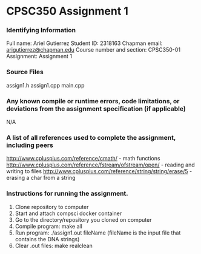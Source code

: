 # CPSC350 Assignment 1


### Identifying Information
Full name: Ariel Gutierrez
Student ID: 2318163
Chapman email: arigutierrez@chapman.edu
Course number and section: CPSC350-01
Assignment: Assignment 1

### Source Files
assign1.h
assign1.cpp
main.cpp

### Any known compile or runtime errors, code limitations, or deviations from the assignment specification (if applicable)
N/A

### A list of all references used to complete the assignment, including peers
http://www.cplusplus.com/reference/cmath/ - math functions
http://www.cplusplus.com/reference/fstream/ofstream/open/ - reading and writing to files
http://www.cplusplus.com/reference/string/string/erase/5 - erasing a char from a string

### Instructions for running the assignment.
1. Clone repository to computer
2. Start and attach compsci docker container
3. Go to the directory/repository you cloned on computer
4. Compile program: make all
5. Run program: ./assign1.out fileName (fileName is the input file that contains
the DNA strings)
6. Clear .out files: make realclean 

